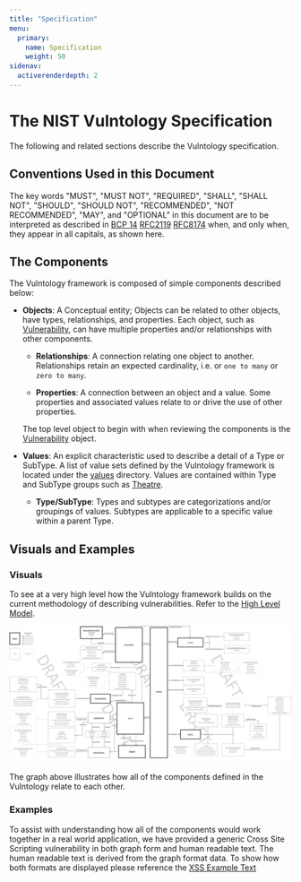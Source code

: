```yaml
---
title: "Specification"
menu:
  primary:
    name: Specification
    weight: 50
sidenav:
  activerenderdepth: 2
---
```


# The NIST Vulntology Specification

The following and related sections describe the Vulntology specification.

## Conventions Used in this Document

The key words "MUST", "MUST NOT", "REQUIRED", "SHALL", "SHALL NOT", "SHOULD", "SHOULD NOT", "RECOMMENDED", "NOT RECOMMENDED", "MAY", and "OPTIONAL" in this document are to be interpreted as described in [BCP 14](https://www.rfc-editor.org/info/bcp14) [RFC2119](https://www.rfc-editor.org/rfc/rfc2119.html) [RFC8174](https://www.rfc-editor.org/rfc/rfc8174.html) when, and only when, they appear in all capitals, as shown here.

## The Components

The Vulntology framework is composed of simple components described below:

- **Objects**: A Conceptual entity; Objects can be related to other objects, have types, relationships, and properties. Each object, such as [Vulnerability](objects/vulnerability), can have multiple properties and/or relationships with other components.

    - **Relationships**: A connection relating one object to another. Relationships retain an expected cardinality, i.e. or `one to many` or `zero to many`.

    - **Properties**: A connection between an object and a value. Some properties and associated values relate to or drive the use of other properties.

    The top level object to begin with when reviewing the components is the [Vulnerability](objects/vulnerability) object.

- **Values**: An explicit characteristic used to describe a detail of a Type or SubType. A list of value sets defined by the Vulntology framework is located under the [values](values) directory. Values are contained within Type and SubType groups such as [Theatre](values/theater).

    - **Type/SubType**: Types and subtypes are categorizations and/or groupings of values. Subtypes are applicable to a specific value within a parent Type.

## Visuals and Examples

### Visuals

To see at a very high level how the Vulntology framework builds on the current methodology of describing vulnerabilities. Refer to the [High Level Model](/about/#high-level-view).

![vulntology-graph](/figures/vulntology-graph.png "Vultology Graph")

The graph above illustrates how all of the components defined in the Vulntology relate to each other.

### Examples

To assist with understanding how all of the components would work together in a real world application, we have provided a generic Cross Site Scripting vulnerability in both graph form and human readable text. The human readable text is derived from the graph format data. To show how both formats are displayed please reference the [XSS Example Text](https://github.com/usnistgov/vulntology/tree/main/examples/xss-example-human-text.md)
